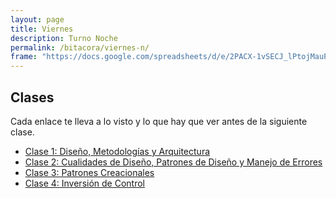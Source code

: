 ```yaml
---
layout: page
title: Viernes
description: Turno Noche
permalink: /bitacora/viernes-n/
frame: "https://docs.google.com/spreadsheets/d/e/2PACX-1vSECJ_lPtojMauPxZebtPwOYjHdfgjlqNK7qOPr0ntCM67pC5ZE7TZvCmkZcJXVXp8T-ftoxQtTgSku/pubhtml?gid=0&amp;single=true&amp;widget=true&amp;headers=false"
---
```

## Clases

Cada enlace te lleva a lo visto y lo que hay que ver antes de la siguiente clase.

- [Clase 1: Diseño, Metodologías y Arquitectura]({{site.baseurl}}/bitacora/viernes-n/clase-1)
- [Clase 2: Cualidades de Diseño, Patrones de Diseño y Manejo de Errores]({{site.baseurl}}/bitacora/viernes-n/clase-2)
- [Clase 3: Patrones Creacionales]({{site.baseurl}}/bitacora/viernes-n/clase-3)
- [Clase 4: Inversión de Control]({{site.baseurl}}/bitacora/viernes-n/clase-4)

<!--
- [Clase 5: Cosificar Comportamiento]({{site.baseurl}}/bitacora/viernes-n/clase-5)
- [Clase 6: Adaptación de Interfaces entre Componentes]({{site.baseurl}}/bitacora/viernes-n/clase-6)
- [Clase 7: Eventos y Notificaciones]({{site.baseurl}}/bitacora/viernes-n/clase-7)
- [Clase 8: MVC y UI]({{site.baseurl}}/bitacora/viernes-n/clase-8)
- [Clase 9: Patrones de Comunicación entre Componentes]({{site.baseurl}}/bitacora/viernes-n/clase-9)
- [Clase 10: Manejo del Cambio, Deuda Tecnica y Refactoring]({{site.baseurl}}/bitacora/viernes-n/clase-10)
- [Clase 11: Diseño y Metodologías de Desarrollo]({{site.baseurl}}/bitacora/viernes-n/clase-11)
- [Clase 12: Modelo Relacional, Normalización y Denormalización]({{site.baseurl}}/bitacora/viernes-n/clase-12)
- [Clase 13: ORM, Relaciones e Identidad]({{site.baseurl}}/bitacora/viernes-n/clase-13)
- [Clase 14: ORM, Mapeo de Herencia y Ciclo de Vida]({{site.baseurl}}/bitacora/viernes-n/clase-14)
- [Clase 15: ORM, Colecciones y Migraciones]({{site.baseurl}}/bitacora/viernes-n/clase-15)
- [Clase 16: Arquitectura Web]({{site.baseurl}}/bitacora/viernes-n/clase-16)
- [Clase 17: Diseño Web, parte 1]({{site.baseurl}}/bitacora/viernes-n/clase-17)
- [Clase 18: Diseño Web, parte 2]({{site.baseurl}}/bitacora/viernes-n/clase-18)
- [Clase 19: Usabilidad y Experiencia de Usuario]({{site.baseurl}}/bitacora/viernes-n/clase-19)
- [Clase 20: Arquitectura (parte 1)]({{site.baseurl}}/bitacora/viernes-n/clase-20)
- [Clase 21: Arquitectura (parte 2)]({{site.baseurl}}/bitacora/viernes-n/clase-21)
- [Clase 22: Arquitectura (parte 3)]({{site.baseurl}}/bitacora/viernes-n/clase-22)
-->